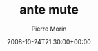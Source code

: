 ---
title: 'ante mute'
posts: 20
hash: 't974'
author: 'Pierre Morin'
date: 2008-10-24T21:30:00+00:00
sources:
  - http://forums.tokipona.org/viewtopic.php%3Ft=974.html
---